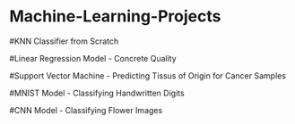 # Machine-Learning-Projects

#KNN Classifier from Scratch

#Linear Regression Model - Concrete Quality

#Support Vector Machine - Predicting Tissus of Origin for Cancer Samples

#MNIST Model - Classifying Handwritten Digits

#CNN Model - Classifying Flower Images
